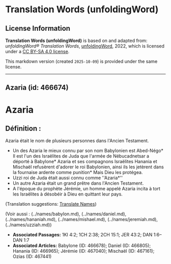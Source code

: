 # Translation Words (unfoldingWord)

## License Information

**Translation Words (unfoldingWord)** is based on and adapted from: _unfoldingWord® Translation Words_, [unfoldingWord](https://unfoldingword.org/utw), 2022, which is licensed under a [CC BY-SA 4.0 license](https://creativecommons.org/licenses/by-sa/4.0/legalcode.en).

This markdown version (created `2025-10-09`) is provided under the same license.



--------------------------------

## Azaria (id: 466674)

Azaria
======

Définition :
------------

Azaria était le nom de plusieurs personnes dans l'Ancien Testament.

* Un des Azaria le mieux connu par son nom Babylonien est Abed\-Négo\* Il est l'un des Israëlites de Juda que l'armée de Nébucadnetsar a déporté à Babylone\* Azaria et ses compagnons Israëlites Hanania et Mischaël refusèrent d'adorer le roi Babylonien, ainsi ils les jetèrent dans la fournaise ardente comme punition\* Mais Dieu les protégea.
* Uzzi roi de Juda était aussi connu comme ''Azaria\*''
* Un autre Azaria était un grand prêtre dans l'Ancien Testament.
* A l'époque du prophète Jérémie, un homme appelé Azaria incita à tort les Israëlites à désobéir à Dieu en quittant leur pays.

(Translation suggestions: [Translate Names](rc://en/ta/man/translate/translate-names))

(Voir aussi : (../names/babylon.md), (../names/daniel.md), (../names/hananiah.md), (../names/mishael.md), (../names/jeremiah.md), (../names/uzziah.md))

* **Associated Passages:** 1KI 4:2; 1CH 2:38; 2CH 15:1; JER 43:2; DAN 1:6–DAN 1:7
* **Associated Articles:** Babylone (ID: 466678); Daniel (ID: 466805); Hanania (ID: 466965); Jérémie (ID: 467040); Mischaël (ID: 467161); Ozias (ID: 467441)

